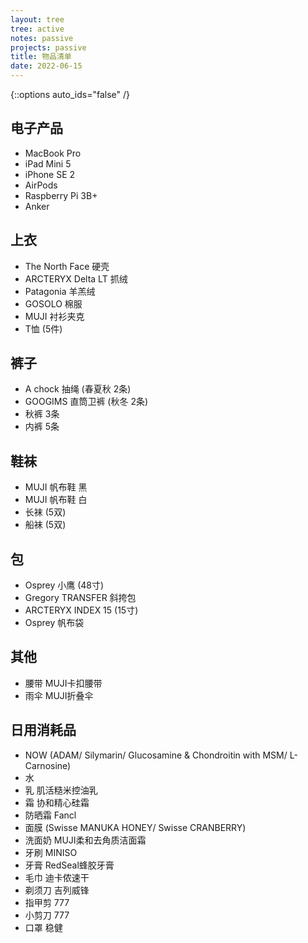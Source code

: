 ```yaml
---
layout: tree
tree: active
notes: passive
projects: passive
title: 物品清单
date: 2022-06-15
---
```



{::options auto_ids="false" /}


## 电子产品
* MacBook Pro
* iPad Mini 5
* iPhone SE 2
* AirPods
* Raspberry Pi 3B+
* Anker

## 上衣
* The North Face 硬壳
* ARCTERYX Delta LT 抓绒
* Patagonia 羊羔绒
* GOSOLO 棉服
* MUJI 衬衫夹克
* T恤 (5件)

## 裤子
* A chock 抽绳 (春夏秋 2条)
* GOOGIMS 直筒卫裤 (秋冬 2条)
* 秋裤 3条
* 内裤 5条

## 鞋袜
* MUJI 帆布鞋 黑
* MUJI 帆布鞋 白
* 长袜 (5双)
* 船袜 (5双)

## 包
* Osprey 小鹰 (48寸)
* Gregory TRANSFER 斜挎包
* ARCTERYX INDEX 15 (15寸)
* Osprey 帆布袋

## 其他
* 腰带 MUJI卡扣腰带
* 雨伞 MUJI折叠伞

## 日用消耗品
* NOW (ADAM/ Silymarin/ Glucosamine & Chondroitin with MSM/ L-Carnosine)
* 水
* 乳 肌活糙米控油乳
* 霜 协和精心硅霜
* 防晒霜 Fancl
* 面膜 (Swisse MANUKA HONEY/ Swisse CRANBERRY)
* 洗面奶 MUJI柔和去角质洁面霜
* 牙刷 MINISO
* 牙膏 RedSeal蜂胶牙膏
* 毛巾 迪卡侬速干
* 剃须刀 吉列威锋
* 指甲剪 777
* 小剪刀 777
* 口罩 稳健

